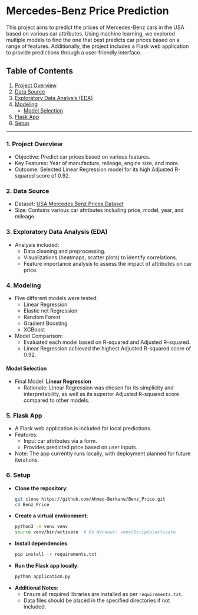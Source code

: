 # Mercedes-Benz Price Prediction


This project aims to predict the prices of Mercedes-Benz cars in the USA based on various car attributes. Using machine learning, we explored multiple models to find the one that best predicts car prices based on a range of features. Additionally, the project includes a Flask web application to provide predictions through a user-friendly interface.

## Table of Contents
1. [Project Overview](#project-overview)
2. [Data Source](#data-source)
3. [Exploratory Data Analysis (EDA)](#exploratory-data-analysis-eda)
4. [Modeling](#modeling)
    - [Model Selection](#model-selection)
5. [Flask App](#flask-app)
6. [Setup](#setup)

---

### 1. Project Overview
   - Objective: Predict car prices based on various features.
   - Key Features: Year of manufacture, mileage, engine size, and more.
   - Outcome: Selected Linear Regression model for its high Adjusted R-squared score of 0.92.

### 2. Data Source
   - Dataset: [USA Mercedes Benz Prices Dataset](https://www.kaggle.com/datasets/danishammar/usa-mercedes-benz-prices-dataset?select=usa_mercedes_benz_prices.csv)
   - Size: Contains various car attributes including price, model, year, and mileage.

### 3. Exploratory Data Analysis (EDA)
   - Analysis included:
      - Data cleaning and preprocessing.
      - Visualizations (heatmaps, scatter plots) to identify correlations.
      - Feature importance analysis to assess the impact of attributes on car price.

### 4. Modeling
   - Five different models were tested:
      - Linear Regression
      - Elastic net Regression
      - Random Forest
      - Gradient Boosting
      - XGBoost
   - Model Comparison:
      - Evaluated each model based on R-squared and Adjusted R-squared.
      - Linear Regression achieved the highest Adjusted R-squared score of 0.92.

#### Model Selection
   - Final Model: **Linear Regression**
      - Rationale: Linear Regression was chosen for its simplicity and interpretability, as well as its superior Adjusted R-squared score compared to other models.

### 5. Flask App
   - A Flask web application is included for local predictions.
   - Features:
      - Input car attributes via a form.
      - Provides predicted price based on user inputs.
   - Note: The app currently runs locally, with deployment planned for future iterations.

### 6. Setup
   - **Clone the repository**:
     ```bash
     git clone https://github.com/Ahmed-Berkane/Benz_Price.git
     cd Benz_Price
     ```
   - **Create a virtual environment**:
     ```bash
     python3 -m venv venv
     source venv/bin/activate  # On Windows: venv\Scripts\activate
     ```
   - **Install dependencies**:
     ```bash
     pip install -r requirements.txt
     ```
   - **Run the Flask app locally**:
     ```bash
     python application.py
     ```
   - **Additional Notes**:
      - Ensure all required libraries are installed as per `requirements.txt`.
      - Data files should be placed in the specified directories if not included.



